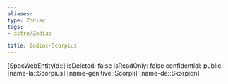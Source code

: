 ```yaml
---
aliases: 
type: Zodiac
tags:
- astro/Zodiac

title: Zodiac-Scorpius
---
```

[SpocWebEntityId::]
isDeleted: false
isReadOnly: false
confidential: public
[name-la::Scorpius]
[name-genitive::Scorpii]
[name-de::Skorpion]


